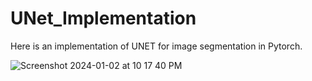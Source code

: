 # UNet_Implementation

Here is an implementation of UNET for image segmentation in Pytorch.

![Screenshot 2024-01-02 at 10 17 40 PM](https://github.com/riddhisht/UNet_Implementation/assets/68815121/a1acdc75-a687-4714-8e8c-fb41a7585c17)
